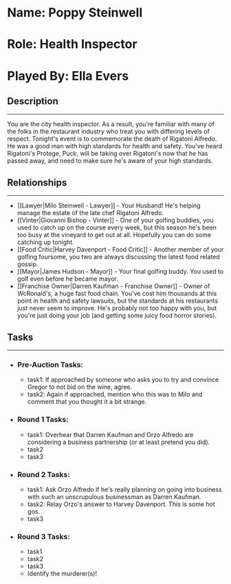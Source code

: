 # Name: Poppy Steinwell
# Role: Health Inspector
# Played By: Ella Evers

## Description
---
You are the city health inspector. As a result, you're familiar with many of the folks in the restaurant industry who treat you with differing levels of respect. Tonight's event is to commemorate the death of Rigatoni Alfredo. He was a good man with high standards for health and safety. You've heard Rigatoni's Protege, Puck, will be taking over Rigatoni's now that he has passed away, and need to make sure he's aware of your high standards.

## Relationships
---
- [[Lawyer|Milo Steinwell - Lawyer]]  - Your Husband! He's helping manage the estate of the late chef Rigatoni Alfredo.
- [[Vinter|Giovanni Bishop - Vinter]]  - One of your golfing buddies, you used to catch up on the course every week, but this season he's been too busy at the vineyard to get out at all. Hopefully you can do some catching up tonight.
- [[Food Critic|Harvey Davenport - Food Critic]]  - Another member of your golfing foursome, you two are always discussing the latest food related gossip.
- [[Mayor|James Hudson - Mayor]]  - Your final golfing buddy. You used to golf even before he became mayor.
- [[Franchise Owner|Darren Kaufman - Franchise Owner]] - Owner of WcRonald's, a huge fast food chain. You've cost him thousands at this point in health and safety lawsuits, but the standards at his restaurants just never seem to improve.  He's probably not too happy with you, but you're just doing your job (and getting some juicy food horror stories).


## Tasks
___
- ### Pre-Auction Tasks: 
	- task1: If approached by someone who asks you to try and convince Gregor to not bid on the wine, agree.
	- task2: Again if approached, mention who this was to Milo and comment that you thought it a bit strange.
- ### Round 1 Tasks:
	- task1: Overhear that Darren Kaufman and Orzo Alfredo are considering a business partnership (or at least pretend you did).
	- task2
	- task3
- ### Round 2 Tasks:
	- task1: Ask Orzo Alfredo if he's really planning on going into business with such an unscrupulous businessman as Darren Kaufman.
	- task2: Relay Orzo's answer to Harvey Davenport. This is some hot gos.
	- task3
- ### Round 3 Tasks:
	- task1
	- task2
	- task3
	- Identify the murderer(s)!